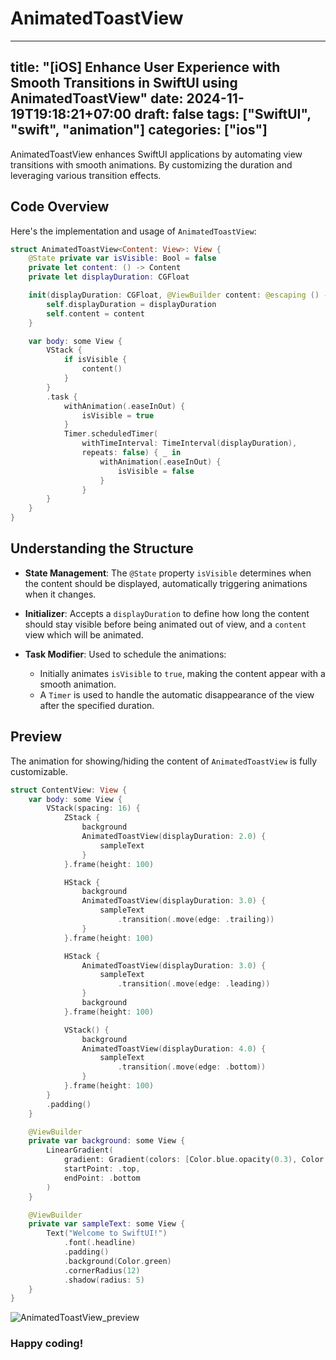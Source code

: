 # AnimatedToastView

---
title: "[iOS] Enhance User Experience with Smooth Transitions in SwiftUI using AnimatedToastView"
date: 2024-11-19T19:18:21+07:00
draft: false
tags: ["SwiftUI", "swift", "animation"]
categories: ["ios"]
---

AnimatedToastView enhances SwiftUI applications by automating view transitions with smooth animations. By customizing the duration and leveraging various transition effects.

## Code Overview

Here's the implementation and usage of `AnimatedToastView`:

```swift
struct AnimatedToastView<Content: View>: View {
    @State private var isVisible: Bool = false
    private let content: () -> Content
    private let displayDuration: CGFloat

    init(displayDuration: CGFloat, @ViewBuilder content: @escaping () -> Content) {
        self.displayDuration = displayDuration
        self.content = content
    }

    var body: some View {
        VStack {
            if isVisible {
                content()
            }
        }
        .task {
            withAnimation(.easeInOut) {
                isVisible = true
            }
            Timer.scheduledTimer(
                withTimeInterval: TimeInterval(displayDuration),
                repeats: false) { _ in
                    withAnimation(.easeInOut) {
                        isVisible = false
                    }
                }
        }
    }
}
```

## Understanding the Structure

- **State Management**: The `@State` property `isVisible` determines when the content should be displayed, automatically triggering animations when it changes.
- **Initializer**: Accepts a `displayDuration` to define how long the content should stay visible before being animated out of view, and a `content` view which will be animated.

- **Task Modifier**: Used to schedule the animations:
  - Initially animates `isVisible` to `true`, making the content appear with a smooth animation.
  - A `Timer` is used to handle the automatic disappearance of the view after the specified duration.

## Preview

The animation for showing/hiding the content of `AnimatedToastView` is fully customizable.

```swift
struct ContentView: View {
    var body: some View {
        VStack(spacing: 16) {
            ZStack {
                background
                AnimatedToastView(displayDuration: 2.0) {
                    sampleText
                }
            }.frame(height: 100)

            HStack {
                background
                AnimatedToastView(displayDuration: 3.0) {
                    sampleText
                        .transition(.move(edge: .trailing))
                }
            }.frame(height: 100)

            HStack {
                AnimatedToastView(displayDuration: 3.0) {
                    sampleText
                        .transition(.move(edge: .leading))
                }
                background
            }.frame(height: 100)

            VStack() {
                background
                AnimatedToastView(displayDuration: 4.0) {
                    sampleText
                        .transition(.move(edge: .bottom))
                }
            }.frame(height: 100)
        }
        .padding()
    }

    @ViewBuilder
    private var background: some View {
        LinearGradient(
            gradient: Gradient(colors: [Color.blue.opacity(0.3), Color.purple.opacity(0.3)]),
            startPoint: .top,
            endPoint: .bottom
        )
    }

    @ViewBuilder
    private var sampleText: some View {
        Text("Welcome to SwiftUI!")
            .font(.headline)
            .padding()
            .background(Color.green)
            .cornerRadius(12)
            .shadow(radius: 5)
    }
}
```

![AnimatedToastView_preview](/images/ios/animatedToast_preview.gif)

### Happy coding!
